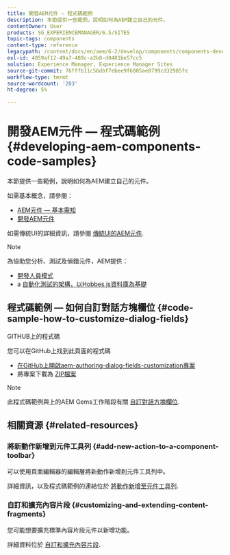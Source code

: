 ```yaml
---
title: 開發AEM元件 — 程式碼範例
description: 本節提供一些範例，說明如何為AEM建立自己的元件。
contentOwner: User
products: SG_EXPERIENCEMANAGER/6.5/SITES
topic-tags: components
content-type: reference
legacypath: /content/docs/en/aem/6-2/develop/components/components-develop
exl-id: 4059af12-49a7-489c-a2b8-d0481be57cc5
solution: Experience Manager, Experience Manager Sites
source-git-commit: 76fffb11c56dbf7ebee9f6805ae0799cd32985fe
workflow-type: tm+mt
source-wordcount: '203'
ht-degree: 5%

---
```


# 開發AEM元件 — 程式碼範例{#developing-aem-components-code-samples}

本節提供一些範例，說明如何為AEM建立自己的元件。

如需基本概念，請參閱：

* [AEM元件 — 基本需知](/help/sites-developing/components-basics.md)
* [開發AEM元件](/help/sites-developing/developing-components.md)

如需傳統UI的詳細資訊，請參閱 [傳統UI的AEM元件](/help/sites-developing/developing-components-classic.md).

>[!NOTE]
>
>為協助您分析、測試及偵錯元件，AEM提供：
>
>* [開發人員模式](/help/sites-developing/developer-mode.md)
>* a [自動化測試的架構，以Hobbes.js資料庫為基礎](/help/sites-developing/hobbes.md)
>

## 程式碼範例 — 如何自訂對話方塊欄位 {#code-sample-how-to-customize-dialog-fields}

GITHUB上的程式碼

您可以在GitHub上找到此頁面的程式碼

* [在GitHub上開啟aem-authoring-dialog-fields-customization專案](https://github.com/Adobe-Marketing-Cloud/aem-authoring-dialog-fields-customization)
* 將專案下載為 [ZIP檔案](https://codeload.github.com/Adobe-Marketing-Cloud/aem-authoring-dialog-fields-customization/zip/refs/heads/master)

>[!NOTE]
>
>此程式碼範例與上的AEM Gems工作階段有關 [自訂對話方塊欄位](https://experienceleague.adobe.com/docs/experience-manager-gems-events/gems/gems2015/aem-customizing-dialog-fields-in-touch-ui.html).

## 相關資源 {#related-resources}

### 將新動作新增到元件工具列 {#add-new-action-to-a-component-toolbar}

可以使用頁面編輯器的編輯層將新動作新增到元件工具列中。

詳細資訊，以及程式碼範例的連結位於 [將動作新增至元件工具列](/help/sites-developing/customizing-page-authoring-touch.md#add-new-action-to-a-component-toolbar).

### 自訂和擴充內容片段 {#customizing-and-extending-content-fragments}

您可能想要擴充標準內容片段元件以新增功能。

詳細資料位於 [自訂和擴充內容片段](/help/sites-developing/customizing-content-fragments.md).
